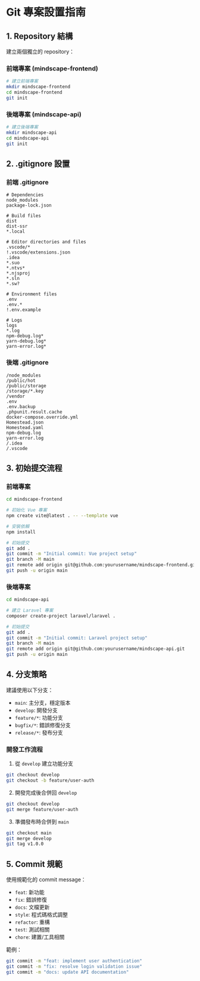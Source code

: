 # Git 專案設置指南

## 1. Repository 結構
建立兩個獨立的 repository：

### 前端專案 (mindscape-frontend)
```bash
# 建立前端專案
mkdir mindscape-frontend
cd mindscape-frontend
git init
```

### 後端專案 (mindscape-api)
```bash
# 建立後端專案
mkdir mindscape-api
cd mindscape-api
git init
```

## 2. .gitignore 設置

### 前端 .gitignore
```gitignore:mindscape-frontend/.gitignore
# Dependencies
node_modules
package-lock.json

# Build files
dist
dist-ssr
*.local

# Editor directories and files
.vscode/*
!.vscode/extensions.json
.idea
*.suo
*.ntvs*
*.njsproj
*.sln
*.sw?

# Environment files
.env
.env.*
!.env.example

# Logs
logs
*.log
npm-debug.log*
yarn-debug.log*
yarn-error.log*
```

### 後端 .gitignore
```gitignore:mindscape-api/.gitignore
/node_modules
/public/hot
/public/storage
/storage/*.key
/vendor
.env
.env.backup
.phpunit.result.cache
docker-compose.override.yml
Homestead.json
Homestead.yaml
npm-debug.log
yarn-error.log
/.idea
/.vscode
```

## 3. 初始提交流程

### 前端專案
```bash
cd mindscape-frontend

# 初始化 Vue 專案
npm create vite@latest . -- --template vue

# 安裝依賴
npm install

# 初始提交
git add .
git commit -m "Initial commit: Vue project setup"
git branch -M main
git remote add origin git@github.com:yourusername/mindscape-frontend.git
git push -u origin main
```

### 後端專案
```bash
cd mindscape-api

# 建立 Laravel 專案
composer create-project laravel/laravel .

# 初始提交
git add .
git commit -m "Initial commit: Laravel project setup"
git branch -M main
git remote add origin git@github.com:yourusername/mindscape-api.git
git push -u origin main
```

## 4. 分支策略
建議使用以下分支：

- `main`: 主分支，穩定版本
- `develop`: 開發分支
- `feature/*`: 功能分支
- `bugfix/*`: 錯誤修復分支
- `release/*`: 發布分支

### 開發工作流程
1. 從 `develop` 建立功能分支
```bash
git checkout develop
git checkout -b feature/user-auth
```

2. 開發完成後合併回 `develop`
```bash
git checkout develop
git merge feature/user-auth
```

3. 準備發布時合併到 `main`
```bash
git checkout main
git merge develop
git tag v1.0.0
```

## 5. Commit 規範
使用規範化的 commit message：

- `feat`: 新功能
- `fix`: 錯誤修復
- `docs`: 文檔更新
- `style`: 程式碼格式調整
- `refactor`: 重構
- `test`: 測試相關
- `chore`: 建置/工具相關

範例：
```bash
git commit -m "feat: implement user authentication"
git commit -m "fix: resolve login validation issue"
git commit -m "docs: update API documentation"
``` 